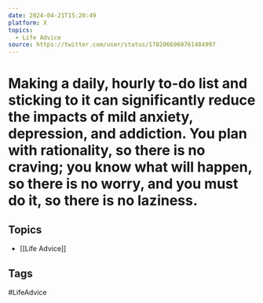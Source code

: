 ```yaml
---
date: 2024-04-21T15:20:49
platform: X
topics:
  - Life Advice
source: https://twitter.com/user/status/1782066969761484997
---
```

# Making a daily, hourly to-do list and sticking to it can significantly reduce the impacts of mild anxiety, depression, and addiction. You plan with rationality, so there is no craving; you know what will happen, so there is no worry, and you must do it, so there is no laziness.

## Topics
- [[Life Advice]]

## Tags
#LifeAdvice